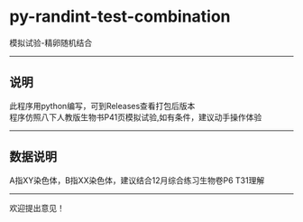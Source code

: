 # py-randint-test-combination

模拟试验-精卵随机结合
 
___

## 说明

此程序用python编写，可到Releases查看打包后版本<br>程序仿照八下人教版生物书P41页模拟试验,如有条件，建议动手操作体验<br>

___

## 数据说明

A指XY染色体，B指XX染色体，建议结合12月综合练习生物卷P6 T31理解<br>

***
欢迎提出意见！

